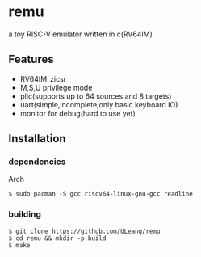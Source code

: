 # remu
a toy RISC-V emulator written in c(RV64IM)

## Features
- RV64IM_zicsr
- M,S,U privilege mode
- plic(supports up to 64 sources and 8 targets)
- uart(simple,incomplete,only basic keyboard IO)
- monitor for debug(hard to use yet)

## Installation

### dependencies
Arch
```
$ sudo pacman -S gcc riscv64-linux-gnu-gcc readline
```

### building
```
$ git clone https://github.com/ULeang/remu
$ cd remu && mkdir -p build
$ make
```
